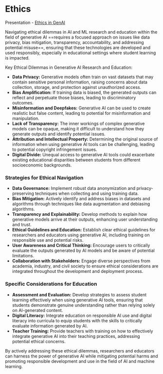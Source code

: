 # Ethics

Presentation - [Ethics in GenAI](https://docs.google.com/presentation/d/1R-o8VoK926GisNSoHL6c2t52cOYUWyLjRyqtpC7-ecw/edit?usp=sharing)

Navigating ethical dilemmas in AI and ML research and education within the field of generative AI ==requires a focused approach on issues like data privacy, bias mitigation, transparency, accountability, and addressing potential misuse==, ensuring that these technologies are developed and used responsibly, especially in educational settings where student learning is impacted. 

Key Ethical Dilemmas in Generative AI Research and Education:

- **Data Privacy:** Generative models often train on vast datasets that may contain sensitive personal information, raising concerns about data collection, storage, and protection against unauthorized access. 
- **Bias Amplification:** If training data is biased, the generated outputs can reflect and perpetuate those biases, leading to discriminatory outcomes. 
- **Misinformation and Deepfakes:** Generative AI can be used to create realistic but false content, leading to potential for misinformation and manipulation. 
- **Lack of Transparency:** The inner workings of complex generative models can be opaque, making it difficult to understand how they generate outputs and identify potential issues. 
- **Attribution and Intellectual Property:** Determining the original source of information when using generative AI tools can be challenging, leading to potential copyright infringement issues. 
- **Digital Divide:** Unequal access to generative AI tools could exacerbate existing educational disparities between students from different socioeconomic backgrounds. 

### Strategies for Ethical Navigation

- **Data Governance:** Implement robust data anonymization and privacy-preserving techniques when collecting and using training data.
- **Bias Mitigation:** Actively identify and address biases in datasets and algorithms through techniques like data augmentation and debiasing algorithms.
- **Transparency and Explainability:** Develop methods to explain how generative models arrive at their outputs, enhancing user understanding and trust. 
- **Ethical Guidelines and Education:** Establish clear ethical guidelines for researchers and educators using generative AI, including training on responsible use and potential risks.
- **User Awareness and Critical Thinking:** Encourage users to critically evaluate the outputs generated by AI models and be aware of potential limitations. 
- **Collaboration with Stakeholders:** Engage diverse perspectives from academia, industry, and civil society to ensure ethical considerations are integrated throughout the development and deployment process.

### Specific Considerations for Education

- **Assessment and Evaluation:** Develop strategies to assess student learning effectively when using generative AI tools, ensuring that students demonstrate genuine understanding rather than relying solely on AI-generated content.
- **Digital Literacy:** Integrate education on responsible AI use and digital literacy into curricula to equip students with the skills to critically evaluate information generated by AI.
- **Teacher Training:** Provide teachers with training on how to effectively integrate generative AI into their teaching practices, addressing potential ethical concerns.

By actively addressing these ethical dilemmas, researchers and educators can harness the power of generative AI while mitigating potential harms and promoting responsible development and use in the field of AI and machine learning.
